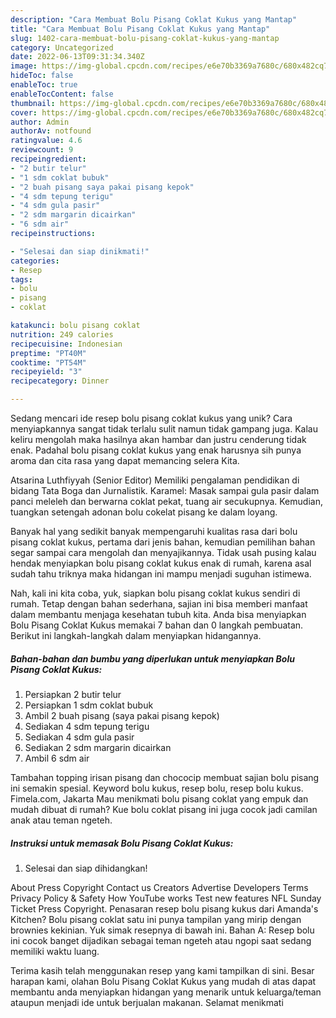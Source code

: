 ```yaml
---
description: "Cara Membuat Bolu Pisang Coklat Kukus yang Mantap"
title: "Cara Membuat Bolu Pisang Coklat Kukus yang Mantap"
slug: 1402-cara-membuat-bolu-pisang-coklat-kukus-yang-mantap
category: Uncategorized
date: 2022-06-13T09:31:34.340Z
image: https://img-global.cpcdn.com/recipes/e6e70b3369a7680c/680x482cq70/bolu-pisang-coklat-kukus-foto-resep-utama.jpg
hideToc: false
enableToc: true
enableTocContent: false
thumbnail: https://img-global.cpcdn.com/recipes/e6e70b3369a7680c/680x482cq70/bolu-pisang-coklat-kukus-foto-resep-utama.jpg
cover: https://img-global.cpcdn.com/recipes/e6e70b3369a7680c/680x482cq70/bolu-pisang-coklat-kukus-foto-resep-utama.jpg
author: Admin
authorAv: notfound
ratingvalue: 4.6
reviewcount: 9
recipeingredient:
- "2 butir telur"
- "1 sdm coklat bubuk"
- "2 buah pisang saya pakai pisang kepok"
- "4 sdm tepung terigu"
- "4 sdm gula pasir"
- "2 sdm margarin dicairkan"
- "6 sdm air"
recipeinstructions:

- "Selesai dan siap dinikmati!"
categories:
- Resep
tags:
- bolu
- pisang
- coklat

katakunci: bolu pisang coklat 
nutrition: 249 calories
recipecuisine: Indonesian
preptime: "PT40M"
cooktime: "PT54M"
recipeyield: "3"
recipecategory: Dinner

---
```





Sedang mencari ide resep bolu pisang coklat kukus yang unik? Cara menyiapkannya sangat tidak terlalu sulit namun tidak gampang juga. Kalau keliru mengolah maka hasilnya akan hambar dan justru cenderung tidak enak. Padahal bolu pisang coklat kukus yang enak harusnya sih punya aroma dan cita rasa yang dapat memancing selera Kita.





Atsarina Luthfiyyah (Senior Editor) Memiliki pengalaman pendidikan di bidang Tata Boga dan Jurnalistik. Karamel: Masak sampai gula pasir dalam panci meleleh dan berwarna coklat pekat, tuang air secukupnya. Kemudian, tuangkan setengah adonan bolu cokelat pisang ke dalam loyang.

Banyak hal yang sedikit banyak mempengaruhi kualitas rasa dari bolu pisang coklat kukus, pertama dari jenis bahan, kemudian pemilihan bahan segar sampai cara mengolah dan menyajikannya. Tidak usah pusing kalau hendak menyiapkan bolu pisang coklat kukus enak di rumah, karena asal sudah tahu triknya maka hidangan ini mampu menjadi suguhan istimewa.






Nah, kali ini kita coba, yuk, siapkan bolu pisang coklat kukus sendiri di rumah. Tetap dengan bahan sederhana, sajian ini bisa memberi manfaat dalam membantu menjaga kesehatan tubuh kita. Anda bisa menyiapkan Bolu Pisang Coklat Kukus memakai 7 bahan dan 0 langkah pembuatan. Berikut ini langkah-langkah dalam menyiapkan hidangannya.

<!--inarticleads1-->

##### Bahan-bahan dan bumbu yang diperlukan untuk menyiapkan Bolu Pisang Coklat Kukus:

1. Persiapkan 2 butir telur
1. Persiapkan 1 sdm coklat bubuk
1. Ambil 2 buah pisang (saya pakai pisang kepok)
1. Sediakan 4 sdm tepung terigu
1. Sediakan 4 sdm gula pasir
1. Sediakan 2 sdm margarin dicairkan
1. Ambil 6 sdm air


Tambahan topping irisan pisang dan chococip membuat sajian bolu pisang ini semakin spesial. Keyword bolu kukus, resep bolu, resep bolu kukus. Fimela.com, Jakarta Mau menikmati bolu pisang coklat yang empuk dan mudah dibuat di rumah? Kue bolu coklat pisang ini juga cocok jadi camilan anak atau teman ngeteh. 

<!--inarticleads2-->

##### Instruksi untuk memasak Bolu Pisang Coklat Kukus:


1. Selesai dan siap dihidangkan!

About Press Copyright Contact us Creators Advertise Developers Terms Privacy Policy &amp; Safety How YouTube works Test new features NFL Sunday Ticket Press Copyright. Penasaran resep bolu pisang kukus dari Amanda&#39;s Kitchen? Bolu pisang coklat satu ini punya tampilan yang mirip dengan brownies kekinian. Yuk simak resepnya di bawah ini. Bahan A: Resep bolu ini cocok banget dijadikan sebagai teman ngeteh atau ngopi saat sedang memiliki waktu luang. 

Terima kasih telah menggunakan resep yang kami tampilkan di sini. Besar harapan kami, olahan Bolu Pisang Coklat Kukus yang mudah di atas dapat membantu anda menyiapkan hidangan yang menarik untuk keluarga/teman ataupun menjadi ide untuk berjualan makanan. Selamat menikmati
